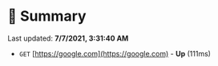 # 📖 Summary
Last updated: **7/7/2021, 3:31:40 AM**

- `GET` [https://google.com](https://google.com) - **Up** (111ms)
